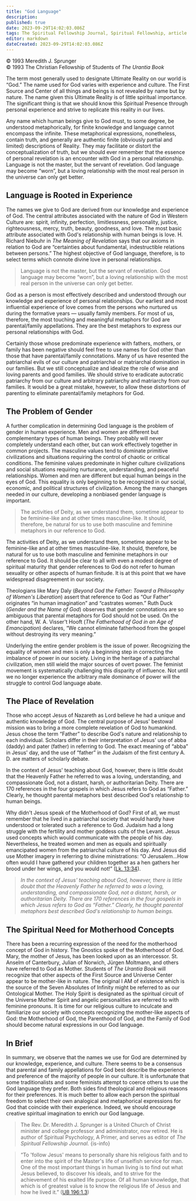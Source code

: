 ```yaml
---
title: "God Language"
description: 
published: true
date: 2023-09-29T14:02:03.086Z
tags: The Spiritual Fellowship Journal, Spiritual Fellowship, article
editor: markdown
dateCreated: 2023-09-29T14:02:03.086Z
---
```


<p class="v-card v-sheet theme--light gray lighten-3 px-2">© 1993 Meredith J. Sprunger<br>© 1993 The Christian Fellowship of Students of <i>The Urantia Book</i></p>

The term most generally used to designate Ultimate Reality on our world is “God.” The name used for God varies with experience and culture. The First Source and Center of all things and beings is not revealed by name but by nature. The name given this Ultimate Reality is of little spiritual importance. The significant thing is that we should know this Spiritual Presence through personal experience and strive to replicate this reality in our lives.

Any name which human beings give to God must, to some degree, be understood metaphorically, for finite knowledge and language cannot encompass the infinite. These metaphorical expressions, nonetheless, contain truth, and generally are authentic finite (obviously partial and limited) descriptions of Reality. They may facilitate or distort the conceptualization of truth, but we should ever remember that the essence of personal revelation is an encounter with God in a personal relationship. Language is not the master, but the servant of revelation. God language may become “worn”, but a loving relationship with the most real person in the universe can only get better.

## Language is Rooted in Experience

The names we give to God are derived from our knowledge and experience of God. The central attributes associated with the nature of God in Western Culture are: spirit, infinity, perfection, limitlessness, personality, justice, righteousness, mercy, truth, beauty, goodness, and love. The most basic attribute associated with God's relationship with human beings is love. H. Richard Niebuhr in _The Meaning of Revelation_ says that our axioms in relation to God are “certainties about fundamental, indestructible relations between persons.” The highest objective of God language, therefore, is to select terms which connote divine love in personal relationships.

> Language is not the master, but the servant of revelation. God language may become “worn”, but a loving relationship with the most real person in the universe can only get better.

God as a person is most effectively described and understood through our knowledge and experience of personal relationships. Our earliest and most influential experience of love comes from the persons who nurtured us during the formative years — usually family members. For most of us, therefore, the most touching and meaningful metaphors for God are parental/family appellations. They are the best metaphors to express our personal relationships with God.

Certainly those whose predominate experience with fathers, mothers, or family has been negative should feel free to use names for God other than those that have parental/family connotations. Many of us have resented the patriarchal evils of our culture and patriarchal or matriarchal domination in our families. But we still conceptualize and idealize the role of wise and loving parents and good families. We should strive to eradicate autocratic patriarchy from our culture and arbitrary patriarchy and matriarchy from our families. It would be a great mistake, however, to allow these distortions of parenting to eliminate parental/family metaphors for God.

## The Problem of Gender

A further complication in determining God language is the problem of gender in human experience. Men and women are different but complementary types of human beings. They probably will never completely understand each other, but can work effectively together in common projects. The masculine values tend to dominate primitive civilizations and situations requiring the control of chaotic or critical conditions. The feminine values predominate in higher culture civilizations and social situations requiring nurturance, understanding, and peaceful relationships. Women and men are different but equal human beings in the eyes of God. This equality is only beginning to be recognized in our social, economic, and political structures of civilization. Among the many changes needed in our culture, developing a nonbiased gender language is important.

> The activities of Deity, as we understand them, sometime appear to be feminine-like and at other times masculine-like. It should, therefore, be natural for us to use both masculine and feminine metaphors in our reference to God.

The activities of Deity, as we understand them, sometime appear to be feminine-like and at other times masculine-like. It should, therefore, be natural for us to use both masculine and feminine metaphors in our reference to God. It should be clear to all with even a modest degree of spiritual maturity that gender references to God do not refer to human sexuality or other aspects of human finitude. It is at this point that we have widespread disagreement in our society.

Theologians like Mary Daly (_Beyond God the Father: Toward a Philosophy of Women's Liberation_) assert that reference to God as “Our Father” originates “in human imagination” and “castrates women.” Ruth Duck (_Gender and the Name of God_) observes that gender connotations are so ambiguous that parental metaphors for God should not be used. On the other hand, W. A. Visser't Hooft (_The Fatherhood of God in an Age of Emancipation_) declares, “We cannot eliminate fatherhood from the gospel without destroying its very meaning.”

Underlying the entire gender problem is the issue of power. Recognizing the equality of women and men is only a beginning step in correcting the imbalance of power in our society. Living in the heritage of a patriarchal civilization, men still wield the major sources of overt power. The feminist movement is systematically challenging this disparity of influence. Not until we no longer experience the arbitrary male dominance of power will the struggle to control God language abate.

## The Place of Revelation

Those who accept Jesus of Nazareth as Lord believe he had a unique and authentic knowledge of God. The central purpose of Jesus' bestowal mission was to bring a more complete revelation of God to humankind. Jesus chose the term “Father” to describe God's nature and relationship to each individual. Scholars differ in their interpretation of Jesus' use of abba (daddy) and pater (father) in referring to God. The exact meaning of “abba” in Jesus' day, and the use of “father” in the Judaism of the first century A. D. are matters of scholarly debate.

In the context of Jesus' teaching about God, however, there is little doubt that the Heavenly Father he referred to was a loving, understanding, and compassionate God, not a distant, harsh, or authoritarian Deity. There are 170 references in the four gospels in which Jesus refers to God as “Father.” Clearly, he thought parental metaphors best described God's relationship to human beings.

Why didn't Jesus speak of the Motherhood of God? First of all, we must remember that he lived in a patriarchal society that would hardly have understood or tolerated such a reference to God. Judaism had a long struggle with the fertility and mother goddess cults of the Levant. Jesus used concepts which would communicate with the people of his day. Nevertheless, he treated women and men as equals and spiritually emancipated women from the patriarchal culture of his day. And Jesus did use Mother imagery in referring to divine ministrations: “O Jerusalem...How often would I have gathered your children together as a hen gathers her brood under her wings, and you would not!” ([Lk. 13:34](/en/Bible/Luke/13#v34)).

> _In the context of Jesus' teaching about God, however, there is little doubt that the Heavenly Father he referred to was a loving, understanding, and compassionate God, not a distant, harsh, or authoritarian Deity. There are 170 references in the four gospels in which Jesus refers to God as “Father.” Clearly, he thought parental metaphors best described God's relationship to human beings._

## The Spiritual Need for Motherhood Concepts

There has been a recurring expression of the need for the motherhood concept of God in history. The Gnostics spoke of the Motherhood of God. Mary, the mother of Jesus, has been looked upon as an intercessor. St. Anselm of Canterbury, Julian of Norwich, Jürgen Moltmann, and others have referred to God as Mother. Students of _The Urantia Book_ will recognize that other aspects of the First Source and Universe Center appear to be mother-like in nature. The original I AM of existence which is the source of the Seven Absolutes of Infinity might be referred to as our Ontological Mother. The Holy Spirit is designated as the spiritual circuit of the Universe Mother Spirit and angelic personalities are referred to with feminine pronouns. It is time for our religious culture to inculcate and familiarize our society with concepts recognizing the mother-like aspects of God: the Motherhood of God, the Parenthood of God, and the Family of God should become natural expressions in our God language.

## In Brief

In summary, we observe that the names we use for God are determined by our knowledge, experience, and culture. There seems to be a consensus that parental and family appellations for God best describe the experience and preference of the majority of people in our culture. It is unfortunate that some traditionalists and some feminists attempt to coerce others to use the God language they prefer. Both sides find theological and religious reasons for their preferences. It is much better to allow each person the spiritual freedom to select their own analogical and metaphorical expressions for God that coincide with their experience. Indeed, we should encourage creative spiritual imagination to enrich our God language.

> The Rev. Dr. Meredith J. Sprunger is a United Church of Christ minister and college professor and administrator, now retired. He is author of Spiritual Psychology, A Primer, and serves as editor of _The Spiritual Fellowship Journal_.
{is-info}

> “To 'follow Jesus' means to personally share his religious faith and to enter into the spirit of the Master's life of unselfish service for man. One of the most important things in human living is to find out what Jesus believed, to discover his ideals, and to strive for the achievement of his exalted life purpose. Of all human knowledge, that which is of greatest value is to know the religious life of Jesus and how he lived it.” ([UB 196:1.3](/en/The_Urantia_Book/196#p1_3))